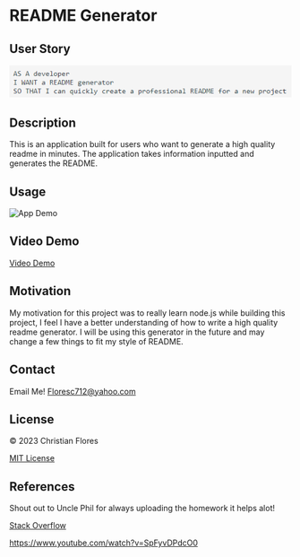 # README Generator

## User Story 

![Screenshot of User Story](./Develop/assets/Screenshot%202023-08-17%20184408.png) 

## Description 

This is an application built for users who want to generate a high quality readme in minutes. The application 
takes information inputted and generates the README.

## Usage

![App Demo](./Develop/assets/README%20Generator%20.gif)

## Video Demo

[Video Demo](https://drive.google.com/file/d/1_0-weR5d3QhU3y98Ta1GTJULc57ey65v/view)



## Motivation 

My motivation for this project was to really learn node.js while building this project, I feel I have a better understanding of how to write a high quality readme generator. I will be using this generator in the future and may change a few things to fit my style of README.


## Contact

Email Me! Floresc712@yahoo.com


## License

&copy; 2023 Christian Flores

[MIT License](https://opensource.org/licenses/MIT) 


## References 

Shout out to Uncle Phil for always uploading the homework it helps alot!

<a href="https://stackoverflow.com/questions/62597209/trying-to-generate-a-readme-using-nodejs"> Stack Overflow</a>

https://www.youtube.com/watch?v=SpFyvDPdcO0